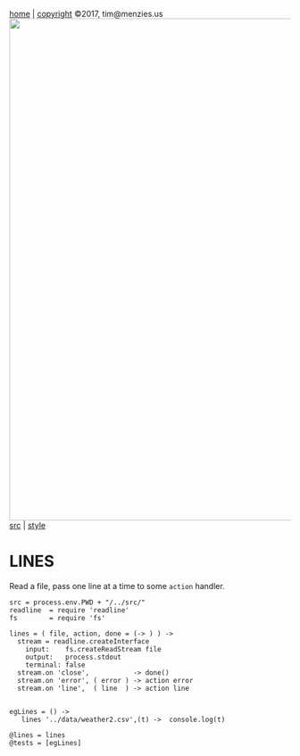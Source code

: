 [home](http://tiny.cc/koff) |
[copyright](https://github.com/koffee/script/blob/master/LICENSE.md) &copy;2017, tim&commat;menzies.us<br>
[<img width=900 src=https://raw.githubusercontent.com/koffee/script/master/img/head.jpg>](http://tiny.cc/koff)<br>
[src](https://github.com/koffee/script/tree/master/src) |
[style](https://github.com/koffee/script/blob/master/docs/STYLE.md) 

# LINES

Read a file, pass one line at a time to some `action` handler.

    src = process.env.PWD + "/../src/" 
    readline  = require 'readline'
    fs        = require 'fs'
   
    lines = ( file, action, done = (-> ) ) ->
      stream = readline.createInterface
        input:    fs.createReadStream file
        output:   process.stdout
        terminal: false
      stream.on 'close',           -> done()
      stream.on 'error', ( error ) -> action error
      stream.on 'line',  ( line  ) -> action line 


    egLines = () ->
       lines '../data/weather2.csv',(t) ->  console.log(t)

    @lines = lines
    @tests = [egLines]

